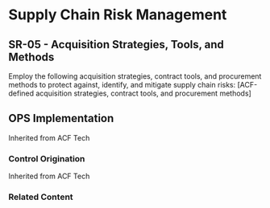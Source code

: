 # Supply Chain Risk Management
## SR-05 - Acquisition Strategies, Tools, and Methods

Employ the following acquisition strategies, contract tools, and procurement methods to protect against, identify, and mitigate supply chain risks: [ACF-defined acquisition strategies, contract tools, and procurement methods]

## OPS Implementation

Inherited from ACF Tech

### Control Origination

Inherited from ACF Tech

### Related Content
